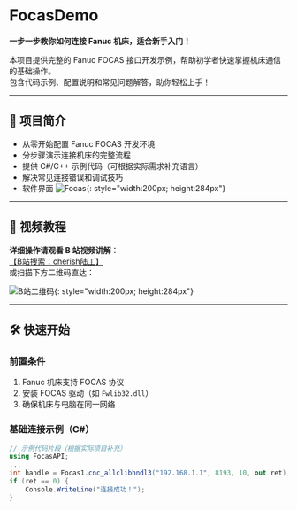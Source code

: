 # FocasDemo

​**一步一步教你如何连接 Fanuc 机床，适合新手入门！​**​

本项目提供完整的 Fanuc FOCAS 接口开发示例，帮助初学者快速掌握机床通信的基础操作。  
包含代码示例、配置说明和常见问题解答，助你轻松上手！

---

## 📌 项目简介

- 从零开始配置 Fanuc FOCAS 开发环境
- 分步骤演示连接机床的完整流程
- 提供 C#/C++ 示例代码（可根据实际需求补充语言）
- 解决常见连接错误和调试技巧
- 软件界面
![Focas](https://github.com/user-attachments/assets/6b491777-8f0b-4ac8-8b09-6c56166134b7){: style="width:200px; height:284px"}

---

## 🎥 视频教程

​**详细操作请观看 B 站视频讲解**​：  
[【B站搜索：cherish陆工】](https://space.bilibili.com/38361468)  
或扫描下方二维码直达：

![B站二维码](https://github.com/user-attachments/assets/63bdfedd-24b1-453e-8397-60c791a2d91f){: style="width:200px; height:284px"}

---

## 🛠️ 快速开始

### 前置条件
1. Fanuc 机床支持 FOCAS 协议
2. 安装 FOCAS 驱动（如 `Fwlib32.dll`）
3. 确保机床与电脑在同一网络

### 基础连接示例（C#）
```csharp
// 示例代码片段（根据实际项目补充）
using FocasAPI;
...
int handle = Focas1.cnc_allclibhndl3("192.168.1.1", 8193, 10, out ret);
if (ret == 0) {
    Console.WriteLine("连接成功！");
}
